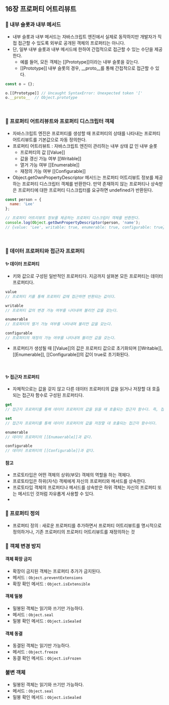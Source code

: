 ## 16장 프로퍼티 어트리뷰트

### 📌 내부 슬롯과 내부 메서드
- 내부 슬롯과 내부 메서드는 자바스크립트 엔진에서 실제로 동작하지만 개발자가 직접 접근할 수 있도록 외부로 공개된 객체의 프로퍼티는 아니다.
- 단, 일부 내부 슬롯과 내부 메서드에 한하여 간접적으로 접근할 수 있는 수단을 제공한다.
  - 예를 들어, 모든 객체는 [[Prototype]]이라는 내부 슬롯을 갖는다.
  - [[Prototype]] 내부 슬롯의 경우, __proto__를 통해 간접적으로 접근할 수 있다.
```js
const o = {};

o.[[Prototype]] // Uncaught SyntaxError: Unexpected token '[' 
o.__proto__  // Object.prototype
```
<br>

### 📌 프로퍼티 어트리뷰트와 프로퍼티 디스크립터 객체
- 자바스크립트 엔진은 프로퍼티를 생성할 때 프로퍼티의 상태를 나타내는 프로퍼티 어트리뷰트를 기본값으로 자동 정의한다. 
- 프로퍼티 어트리뷰트 : 자바스크립트 엔진이 관리하는 내부 상태 값 인 내부 슬롯
  - 프로퍼티의 값 [[Value]]
  - 값을 갱신 가능 여부 [[Writable]]
  - 열거 가능 여부 [[Enumerable]]
  - 재정의 가능 여부 [[Configurable]]
- Object.getOwnPropertyDescriptor 메서드는 프로퍼티 어트리뷰트 정보를 제공하는 프로퍼티 디스크립터 객체를 반환한다. 만약 존재하지 않는 프로퍼티나 상속받은 프로퍼티에 대한 프로퍼티 디스크립터를 요규하면 undefined가 반환된다. 

```js
const person = {
  name: 'Lee'
};

// 프로퍼티 어트리뷰트 정보를 제공하는 프로퍼티 디스크립터 객체를 반환한다.
console.log(Object.getOwnPropertyDescriptor(person, 'name');
// {value: 'Lee', writable: true, enumerable: true, configurable: true}
```
<br>

### 📌 데이터 프로퍼티와 접근자 프로퍼티
#### ✨ 데이터 프로퍼티
- 키와 값으로 구성된 일반적인  프로퍼티다. 지금까지 살펴본 모든 프로퍼티는 데이터 프로퍼티다.
```js
value
// 프로퍼티 키를 통해 프로퍼티 값에 접근하면 반환되는 값이다.

writable
// 프로퍼티 값의 변경 가능 여부를 나타내며 불리언 값을 갖는다.

enumerable
// 프로퍼티의 열거 가능 여부를 나타내며 불리언 값을 갖는다.

configurable
// 프로퍼티의 재정의 가능 여부를 나타내며 불리언 값을 갖는다.
```
- 프로퍼티가 생성될 때 [[Value]]의 값은 프로퍼티 값으로 초기화되며 [[Writable]], [[Enumerable]], [[Configurable]]의 값이 true로 초기화된다. 
<br>

#### ✨ 접근자 프로퍼티
- 자체적으로는 값을 갖지 않고 다른 데이터 프로퍼티의 값을 읽거나 저장할 대 호출되는 접근자 함수로 구성된 프로퍼티다. 
```js
get
// 접근자 프로퍼티를 통해 데이터 프로퍼티의 값을 읽을 때 호출되는 접근자 함수다. 즉, 접근자 프로퍼티 키로 프로퍼티 값에 접근하면 프로퍼티 어트리뷰트 [[Get]]의 값, 즉 getter 함수가  호출되고 그 결과가 프로퍼티 값으로 반환된다. 

set
// 접근자 프로퍼티를 통해 데이터 프로퍼티의 값을 저장할 대 호출되는 접근자 함수이다.

enumerable
// 데이터 프로퍼티의 [[Enumaerable]]과 같다.

configurable
// 데이터 프로퍼티의 [[Configurable]]과 같다.
```

#### 참고
- 프로토타입은 어떤 객체의 상위(부모) 객체의 역할을 하는 객체다.
- 프로토타입은 하위(자식) 객체에게 자신의 프로퍼티와 메서드를 상속한다.
- 프로토타입 객체의 프로퍼티나 메서드를 상속받은 하위 객체는 자신의 프로퍼티 또는 메서드인 것처럼 자유롭게 사용할 수 있다.
- 
### 📌 프로퍼티 정의
- 프로퍼티 정의 : 새로운 프로퍼티를 추가하면서 프로퍼티 어트리뷰트를 명시적으로 정의하거나, 기존 프로퍼티의 프로퍼티 어트리뷰트를 재정의하는 것
### 📌 객체 변경 방지
#### 객체 확장 금지
- 확장이 금지된 객체는 프로퍼티 추가가 금지된다.
- 메서드 : `Object.preventExtensions` 
- 확장 확인 메서드 : `Object.isExtensible`
#### 객체 밀봉
- 밀봉된 객체는 읽기와 쓰기만 가능하다.
- 메서드 : `Object.seal`
- 밀봉 확인 메서드 : `Object.isSealed`
#### 객체 동결
- 동결된 객체는 읽기만 가능하다.
- 메서드 : `Object.freeze`
- 동결 확인 메서드 : `Object.isFrozen`

### 불변 객체

- 밀봉된 객체는 읽기와 쓰기만 가능하다.
- 메서드 : `Object.seal`
- 밀봉 확인 메서드 : `Object.isSealed`
